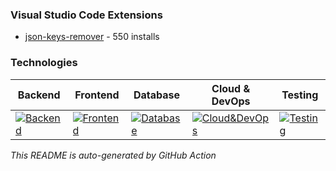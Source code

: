 ### Visual Studio Code Extensions
- [json-keys-remover](https://marketplace.visualstudio.com/items?itemName=muneeb706.json-keys-remover) -  550 installs
### Technologies

| Backend  | Frontend | Database | Cloud & DevOps | Testing |
| ------------- | ------------- | ------------- | ------------- | ------------- |
|[![Backend](https://skillicons.dev/icons?i=py,django,java,spring&theme=light)](https://skillicons.dev)|[![Frontend](https://skillicons.dev/icons?i=js,ts,react,vite&theme=light)](https://skillicons.dev)|[![Database](https://skillicons.dev/icons?i=postgres,mongodb&theme=light)](https://skillicons.dev)|[![Cloud&DevOps](https://skillicons.dev/icons?i=aws,docker&theme=light)](https://skillicons.dev)|[![Testing](https://skillicons.dev/icons?i=selenium,cypress&theme=light)](https://skillicons.dev)|


*This README is auto-generated by GitHub Action*